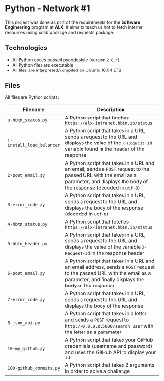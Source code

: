 # Python - Network #1
This project was done as part of the requirements for the **Software Engineering** program at **ALX**. It aims to teach us hot to fetch internet resources using urllib package and requests package.

## Technologies
* All Python codes passed pycodestyle (version `2.8.*`) 
* All Python files are executable
* All files are interpreted/compiled on Ubuntu 16.04 LTS

## Files

All files are Python scripts:

| Filename | Description |
| -------- | ----------- |
| `0-hbtn_status.py` | A Python script that fetches `https://alx-intranet.hbtn.io/status` |
| `1-install_load_balancer` | A Python script that takes in a URL, sends a request to the URL and displays the value of the `X-Request-Id` variable found in the header of the response |
| `2-post_email.py` | A Python script that takes in a URL and an email, sends a `POST` request to the passed URL with the email as a parameter, and displays the body of the response (decoded in `utf-8`) |
| `3-error_code.py` | A Python script that takes in a URL, sends a request to the URL and displays the body of the response (decoded in `utf-8`) |
| `4-hbtn_status.py` | A Python script that fetches `https://alx-intranet.hbtn.io/status` |
| `5-hbtn_header.py` | A Python script that takes in a URL, sends a request to the URL and displays the value of the variable `X-Request-Id` in the response header |
| `6-post_email.py` | A Python script that takes in a URL and an email address, sends a `POST` request to the passed URL with the email as a parameter, and finally displays the body of the response |
| `7-error_code.py` | A Python script that takes in a URL, sends a request to the URL and displays the body of the response |
| `8-json_api.py` | A Python script that takes in a letter and sends a `POST` request to `http://0.0.0.0:5000/search_user` with the letter as a parameter |
| `10-my_github.py` | A Python script that takes your GitHub credentials (username and password) and uses the GitHub API to display your `id` |
| `100-github_commits.py` | A Python script that takes 2 arguments in order to solve a challenge |:
